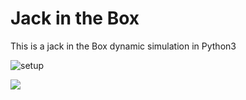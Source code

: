 # Jack in the Box 

This is a jack in the Box dynamic simulation in Python3

![setup](https://raw.github.com/rubberdk/images/master/jack-box-setup.jpg)

![](https://media.giphy.com/media/nonar2tqT1vAxYftlu/giphy.gif)
